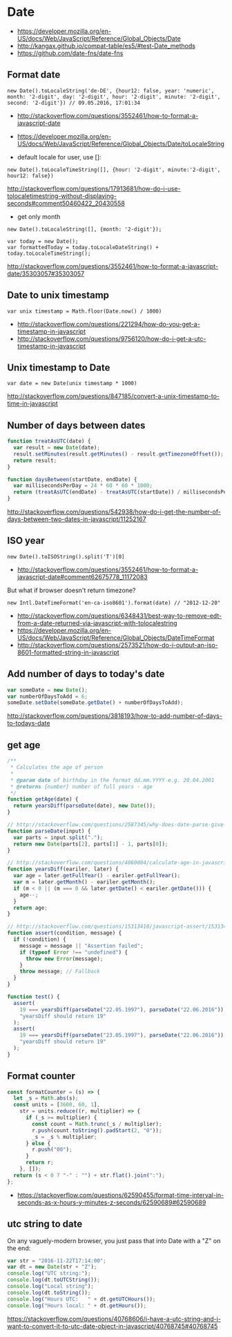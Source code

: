 # Date

- https://developer.mozilla.org/en-US/docs/Web/JavaScript/Reference/Global_Objects/Date
- http://kangax.github.io/compat-table/es5/#test-Date_methods
- https://github.com/date-fns/date-fns

## Format date

`new Date().toLocaleString('de-DE', {hour12: false, year: 'numeric', month: '2-digit', day: '2-digit', hour: '2-digit', minute: '2-digit', second: '2-digit'}) // 09.05.2016, 17:01:34`

- http://stackoverflow.com/questions/3552461/how-to-format-a-javascript-date
- https://developer.mozilla.org/en-US/docs/Web/JavaScript/Reference/Global_Objects/Date/toLocaleString

- default locale for user, use []:

`new Date().toLocaleTimeString([], {hour: '2-digit', minute:'2-digit', hour12: false})`

http://stackoverflow.com/questions/17913681/how-do-i-use-tolocaletimestring-without-displaying-seconds#comment50460422_20430558

- get only month

`new Date().toLocaleString([], {month: '2-digit'});`

```
var today = new Date();
var formattedToday = today.toLocaleDateString() + today.toLocaleTimeString();
```

http://stackoverflow.com/questions/3552461/how-to-format-a-javascript-date/35303057#35303057

## Date to unix timestamp

`var unix timestamp = Math.floor(Date.now() / 1000)`

- http://stackoverflow.com/questions/221294/how-do-you-get-a-timestamp-in-javascript
- http://stackoverflow.com/questions/9756120/how-do-i-get-a-utc-timestamp-in-javascript

## Unix timestamp to Date

`var date = new Date(unix timestamp * 1000)`

http://stackoverflow.com/questions/847185/convert-a-unix-timestamp-to-time-in-javascript

## Number of days between dates

```javascript
function treatAsUTC(date) {
  var result = new Date(date);
  result.setMinutes(result.getMinutes() - result.getTimezoneOffset());
  return result;
}

function daysBetween(startDate, endDate) {
  var millisecondsPerDay = 24 * 60 * 60 * 1000;
  return (treatAsUTC(endDate) - treatAsUTC(startDate)) / millisecondsPerDay;
}
```

http://stackoverflow.com/questions/542938/how-do-i-get-the-number-of-days-between-two-dates-in-javascript/11252167

## ISO year

`new Date().toISOString().split('T')[0]`

- http://stackoverflow.com/questions/3552461/how-to-format-a-javascript-date#comment62675778_11172083

But what if browser doesn't return timezone?

`new Intl.DateTimeFormat('en-ca-iso8601').format(date) // "2012-12-20"`

- http://stackoverflow.com/questions/6348431/best-way-to-remove-edt-from-a-date-returned-via-javascript-with-tolocalestring
- https://developer.mozilla.org/en-US/docs/Web/JavaScript/Reference/Global_Objects/DateTimeFormat
- http://stackoverflow.com/questions/2573521/how-do-i-output-an-iso-8601-formatted-string-in-javascript

## Add number of days to today's date

```javascript
var someDate = new Date();
var numberOfDaysToAdd = 6;
someDate.setDate(someDate.getDate() + numberOfDaysToAdd);
```

http://stackoverflow.com/questions/3818193/how-to-add-number-of-days-to-todays-date

## get age

```javascript
/**
 * Calculates the age of person
 *
 * @param date of birthday in the format dd.mm.YYYY e.g. 20.04.2001
 * @returns {number} number of full years - age
 */
function getAge(date) {
  return yearsDiff(parseDate(date), new Date());
}

// http://stackoverflow.com/questions/2587345/why-does-date-parse-give-incorrect-results/2587398#2587398
function parseDate(input) {
  var parts = input.split(".");
  return new Date(parts[2], parts[1] - 1, parts[0]);
}

// http://stackoverflow.com/questions/4060004/calculate-age-in-javascript/7091965#7091965
function yearsDiff(eariler, later) {
  var age = later.getFullYear() - eariler.getFullYear();
  var m = later.getMonth() - eariler.getMonth();
  if (m < 0 || (m === 0 && later.getDate() < eariler.getDate())) {
    age--;
  }
  return age;
}

// http://stackoverflow.com/questions/15313418/javascript-assert/15313435#15313435
function assert(condition, message) {
  if (!condition) {
    message = message || "Assertion failed";
    if (typeof Error !== "undefined") {
      throw new Error(message);
    }
    throw message; // Fallback
  }
}

function test() {
  assert(
    19 === yearsDiff(parseDate("22.05.1997"), parseDate("22.06.2016")),
    "yearsDiff should return 19"
  );
  assert(
    19 === yearsDiff(parseDate("23.05.1997"), parseDate("22.06.2016")),
    "yearsDiff should return 19"
  );
}
```

## Format counter

```javascript
const formatCounter = (s) => {
  let _s = Math.abs(s);
  const units = [3600, 60, 1],
    str = units.reduce((r, multiplier) => {
      if (_s >= multiplier) {
        const count = Math.trunc(_s / multiplier);
        r.push(count.toString().padStart(2, "0"));
        _s = _s % multiplier;
      } else {
        r.push("00");
      }
      return r;
    }, []);
  return (s < 0 ? "-" : "") + str.flat().join(":");
};
```

- https://stackoverflow.com/questions/62590455/format-time-interval-in-seconds-as-x-hours-y-minutes-z-seconds/62590689#62590689

## utc string to date

On any vaguely-modern browser, you just pass that into Date with a "Z" on the end:

```javascript
var str = "2016-11-22T17:14:00";
var dt = new Date(str + "Z");
console.log("UTC string:");
console.log(dt.toUTCString());
console.log("Local string");
console.log(dt.toString());
console.log("Hours UTC:   " + dt.getUTCHours());
console.log("Hours local: " + dt.getHours());
```

https://stackoverflow.com/questions/40768606/i-have-a-utc-string-and-i-want-to-convert-it-to-utc-date-object-in-javascript/40768745#40768745
